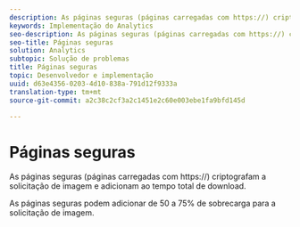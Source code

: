 ```yaml
---
description: As páginas seguras (páginas carregadas com https://) criptografam a solicitação de imagem e adicionam ao tempo total de download.
keywords: Implementação do Analytics
seo-description: As páginas seguras (páginas carregadas com https://) criptografam a solicitação de imagem e adicionam ao tempo total de download.
seo-title: Páginas seguras
solution: Analytics
subtopic: Solução de problemas
title: Páginas seguras
topic: Desenvolvedor e implementação
uuid: d63e4356-0203-4d10-838a-791d12f9333a
translation-type: tm+mt
source-git-commit: a2c38c2cf3a2c1451e2c60e003ebe1fa9bfd145d

---
```



# Páginas seguras

As páginas seguras (páginas carregadas com https://) criptografam a solicitação de imagem e adicionam ao tempo total de download.

As páginas seguras podem adicionar de 50 a 75% de sobrecarga para a solicitação de imagem.
